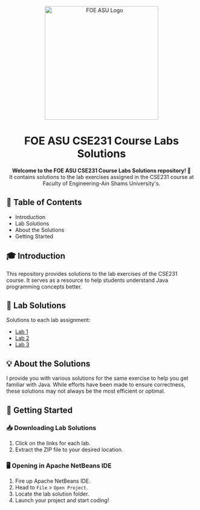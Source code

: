 <div align="center">
  <img src="https://i.imgur.com/RKTSGKg.png" alt="FOE ASU Logo" width="300"/>
</div>

<h1 align="center">FOE ASU CSE231 Course Labs Solutions</h1>

<p align="center">
  <strong>Welcome to the FOE ASU CSE231 Course Labs Solutions repository! 🚀</strong>
  <br>
It contains solutions to the lab exercises assigned in the CSE231 course at Faculty of Engineering-Ain Shams University's.
</p>

## 📑 Table of Contents

- Introduction
- Lab Solutions
- About the Solutions
- Getting Started

## 🎓 Introduction

This repository provides solutions to the lab exercises of the CSE231 course. It serves as a resource to help students understand Java programming concepts better.

## 🧩 Lab Solutions

Solutions to each lab assignment:

- [Lab 1](https://ssgithub.com/A-Ashraf255/CSE231/tree/master/Labs%20Solutions/Lab1)
- [Lab 2](https://ssgithub.com/A-Ashraf255/CSE231/tree/master/Labs%20Solutions/Lab2)
- [Lab 3](https://ssgithub.com/A-Ashraf255/CSE231/tree/master/Labs%20Solutions/Lab3)

## 💡 About the Solutions

I provide you with various solutions for the same exercise to help you get familiar with Java. While efforts have been made to ensure correctness, these solutions may not always be the most efficient or optimal.

## 🚀 Getting Started


### 📥 Downloading Lab Solutions

1. Click on the links for each lab.
2. Extract the ZIP file to your desired location.

### 🖥️ Opening in Apache NetBeans IDE

1. Fire up Apache NetBeans IDE.
2. Head to `File` > `Open Project`.
3. Locate the lab solution folder.
4. Launch your project and start coding!
